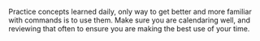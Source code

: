 Practice concepts learned daily, only way to get better and more familiar with commands is to use them.
Make sure you are calendaring well, and reviewing that often to ensure you are making the best use of your time.
